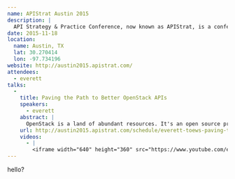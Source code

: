 ```yaml
---
name: APIStrat Austin 2015
description: |
  API Strategy & Practice Conference, now known as APIStrat, is a conference focused on the API economy. The sixth edition of the conference is coming to Austin TX, looking to bring together everyone — from the API curious to today’s leaders — to discuss current opportunities and challenges in the API space.
date: 2015-11-18
location:
  name: Austin, TX
  lat: 30.270414
  lon: -97.734196
website: http://austin2015.apistrat.com/
attendees:
  - everett
talks:
  -
    title: Paving the Path to Better OpenStack APIs
    speakers:
      - everett
    abstract: |
      OpenStack is a land of abundant resources. It's an open source project that provides infrastructure as a service for public and private clouds. These infrastructure resources are logically divided into separate services (e.g. virtual machines via the compute service, files via the object storage service, etc.) and accessible via RESTful APIs. The paths to OpenStack land should lead developers and operations to these resources effortlessly. But all is not so. The paths will take the unwary astray. They twist and turn. They dead end. They lead you into the jaws of waiting dragons. It all adds up to one very frustrating journey. The abundant resources of OpenStack land are accessible but getting there is far more difficult than it should be. To address these difficulties I've helped found the OpenStack API Working Group. Our mission is to improve the developer experience of API users by converging the OpenStack APIs to a consistent and pragmatic RESTful design. Join me and learn how we create API guidelines and reach consensus in an open source community with thousands of contributors. Together we can pave the path to better OpenStack APIs.
    url: http://austin2015.apistrat.com/schedule/everett-toews-paving-the-path-to-better-openstack-apis.html
    videos:
      - |
        <iframe width="640" height="360" src="https://www.youtube.com/embed/iBFKMyzEAXM?start=1380&rel=0&amp;showinfo=0" frameborder="0" allowfullscreen></iframe>
---
```

hello?

